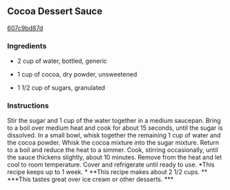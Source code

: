 ## Cocoa Dessert Sauce

[607c9bd87d](https://cookpad.com/us/recipes/351901-cocoa-dessert-sauce)

### Ingredients

 - 2 cup of water, bottled, generic

 - 1 cup of cocoa, dry powder, unsweetened

 - 1 1/2 cup of sugars, granulated

### Instructions

Stir the sugar and 1 cup of the water together in a medium saucepan. Bring to a boil over medium heat and cook for about 15 seconds, until the sugar is dissolved. In a small bowl, whisk together the remaining 1 cup of water and the cocoa powder. Whisk the cocoa mixture into the sugar mixture. Return to a boil and reduce the heat to a simmer. Cook, stirring occasionally, until the sauce thickens slightly, about 10 minutes. Remove from the heat and let cool to room temperature. Cover and refrigerate until ready to use. *This recipe keeps up to 1 week. * **This recipe makes about 2 1/2 cups. ** ***This tastes great over ice cream or other desserts. ***